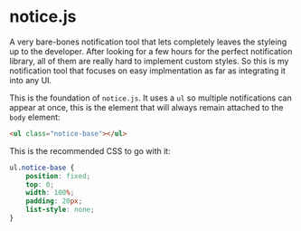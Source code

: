 notice.js
=========

A very bare-bones notification tool that lets completely leaves the styleing up to the developer. After looking for a few hours for the perfect notification library, all of them are really hard to implement custom styles. So this is my notification tool that focuses on easy implmentation as far as integrating it into any UI.

This is the foundation of `notice.js`. It uses a `ul` so multiple notifications can appear at once, this is the element that will always remain attached to the `body` element:
```html
<ul class="notice-base"></ul>
```

This is the recommended CSS to go with it:
```css
ul.notice-base {
	position: fixed;
	top: 0;
	width: 100%;
	padding: 20px;
	list-style: none;
}
```